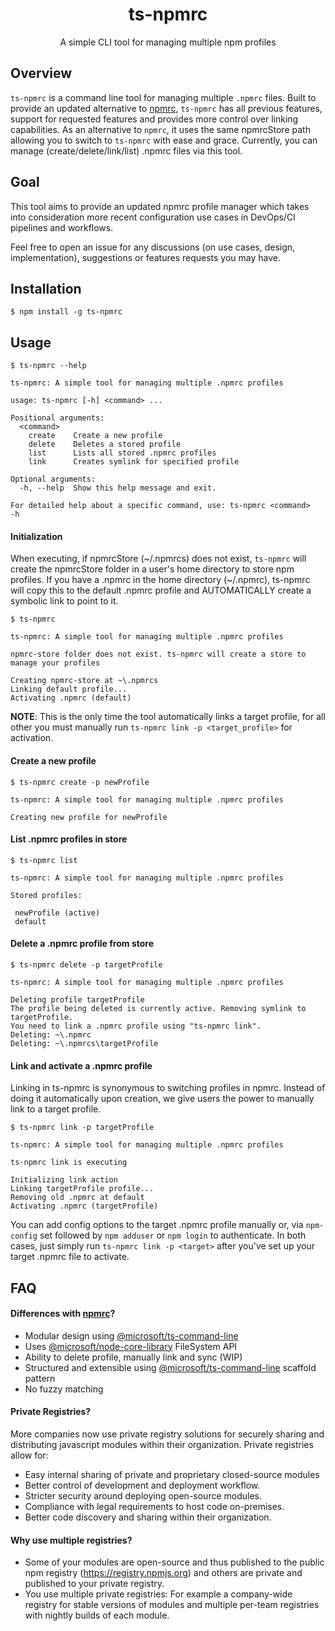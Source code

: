 <h1 align="center">ts-npmrc</h1>
<p align="center">A simple CLI tool for managing multiple npm profiles</p>

## Overview

`ts-npmrc` is a command line tool for managing multiple `.npmrc` files. Built to provide an updated alternative to [npmrc](https://www.npmjs.com/package/npmrc), `ts-npmrc` has all previous features, support for requested features and provides more control over linking capabilities. As an alternative to `npmrc`, it uses the same npmrcStore path allowing you to switch to `ts-npmrc` with ease and grace. Currently, you can manage (create/delete/link/list) .npmrc files via this tool.

## Goal

This tool aims to provide an updated npmrc profile manager which takes into consideration more recent configuration use cases in DevOps/CI pipelines and workflows.

Feel free to open an issue for any discussions (on use cases, design, implementation), suggestions or features requests you may have.

## Installation

```
$ npm install -g ts-npmrc
```

## Usage

```
$ ts-npmrc --help

ts-npmrc: A simple tool for managing multiple .npmrc profiles

usage: ts-npmrc [-h] <command> ...

Positional arguments:
  <command>
    create    Create a new profile
    delete    Deletes a stored profile
    list      Lists all stored .npmrc profiles
    link      Creates symlink for specified profile

Optional arguments:
  -h, --help  Show this help message and exit.

For detailed help about a specific command, use: ts-npmrc <command>
-h

```

#### Initialization

When executing, if npmrcStore \(\~/.npmrcs) does not exist, `ts-npmrc` will create the npmrcStore folder in a user's home directory to store npm profiles. If you have a .npmrc in the home directory (~/.npmrc), ts-npmrc will copy this to the default .npmrc profile and AUTOMATICALLY create a symbolic link to point to it. 

```
$ ts-npmrc

ts-npmrc: A simple tool for managing multiple .npmrc profiles

npmrc-store folder does not exist. ts-npmrc will create a store to manage your profiles

Creating npmrc-store at ~\.npmrcs
Linking default profile...
Activating .npmrc (default)

```

**NOTE**: This is the only time the tool automatically links a target profile, for all other you must manually run `ts-npmrc link -p <target_profile>` for activation. 

#### Create a new profile 
```
$ ts-npmrc create -p newProfile

ts-npmrc: A simple tool for managing multiple .npmrc profiles

Creating new profile for newProfile

```

#### List .npmrc profiles in store
```
$ ts-npmrc list 

ts-npmrc: A simple tool for managing multiple .npmrc profiles

Stored profiles:

 newProfile (active)
 default

```

#### Delete a .npmrc profile from store

```
$ ts-npmrc delete -p targetProfile

ts-npmrc: A simple tool for managing multiple .npmrc profiles

Deleting profile targetProfile
The profile being deleted is currently active. Removing symlink to targetProfile.
You need to link a .npmrc profile using "ts-npmrc link".
Deleting: ~\.npmrc
Deleting: ~\.npmrcs\targetProfile

```

#### Link and activate a .npmrc profile
Linking in ts-npmrc is synonymous to switching profiles in npmrc. Instead of doing it automatically upon creation, we give users the power to manually link to a target profile.

```
$ ts-npmrc link -p targetProfile

ts-npmrc: A simple tool for managing multiple .npmrc profiles

ts-npmrc link is executing

Initializing link action
Linking targetProfile profile...
Removing old .npmrc at default
Activating .npmrc (targetProfile)

```

You can add config options to the target .npmrc profile manually or, via `npm-config` set followed by `npm adduser` or `npm login` to authenticate. In both cases, just simply run `ts-npmrc link -p <target>` after you've set up your target .npmrc file to activate. 


## FAQ

#### Differences with [npmrc](https://www.npmjs.com/package/npmrc)?

- Modular design using [@microsoft/ts-command-line ](https://www.npmjs.com/package/@microsoft/ts-command-line)
- Uses [@microsoft/node-core-library](https://www.npmjs.com/package/@microsoft/node-core-library) FileSystem API
- Ability to delete profile, manually link and sync (WIP)
- Structured and extensible using [@microsoft/ts-command-line](https://github.com/microsoft/rushstack/tree/master/libraries/ts-command-line#scaffold-model) scaffold pattern 
- No fuzzy matching

#### Private Registries?

More companies now use private registry solutions for securely sharing and distributing javascript modules within their organization. Private registries allow for: 

- Easy internal sharing of private and proprietary closed-source modules
- Better control of development and deployment workflow.
- Stricter security around deploying open-source modules.
- Compliance with legal requirements to host code on-premises.
- Better code discovery and sharing within their organization.

#### Why use multiple registries?

- Some of your modules are open-source and thus published to the public npm registry (https://registry.npmjs.org) and others are private and published to your private registry.
- You use multiple private registries: For example a company-wide registry for stable versions of modules and multiple per-team registries with nightly builds of each module.


